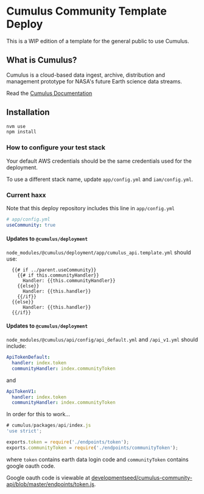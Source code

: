 #  Cumulus Community Template Deploy

This is a WIP edition of a template for the general public to use Cumulus.

## What is Cumulus?

Cumulus is a cloud-based data ingest, archive, distribution and management
prototype for NASA's future Earth science data streams.

Read the [Cumulus Documentation](https://cumulus-nasa.github.io/)

## Installation

```bash
nvm use
npm install
```

### How to configure your test stack

Your default AWS credentials should be the same credentials used for the deployment.

To use a different stack name, update `app/config.yml` and `iam/config.yml`.

### Current haxx

Note that this deploy repository includes this line in `app/config.yml`

```yaml
# app/config.yml
useCommunity: true
```

#### Updates to `@cumulus/deployment`

`node_modules/@cumulus/deployment/app/cumulus_api.template.yml` should use:

```
  {{# if ../parent.useCommunity}}
    {{# if this.communityHandler}}
      Handler: {{this.communityHandler}}
    {{else}}
      Handler: {{this.handler}}
    {{/if}}
  {{else}}
      Handler: {{this.handler}}
  {{/if}}
```

#### Updates to `@cumulus/deployment`

`node_modules/@cumulus/api/config/api_default.yml` and `/api_v1.yml` should include:

```yaml
ApiTokenDefault:
  handler: index.token
  communityHandler: index.communityToken
```

and 

```yaml
ApiTokenV1:
  handler: index.token
  communityHandler: index.communityToken
```

In order for this to work...

```javascript
# cumulus/packages/api/index.js
'use strict';

exports.token = require('./endpoints/token');
exports.communityToken = require('./endpoints/communityToken');
```

where `token` contains earth data login code and `communityToken` contains google oauth code.

Google oauth code is viewable at [developmentseed/cumulus-community-api/blob/master/endpoints/token.js](https://github.com/developmentseed/cumulus-community-api/blob/master/endpoints/token.js).
